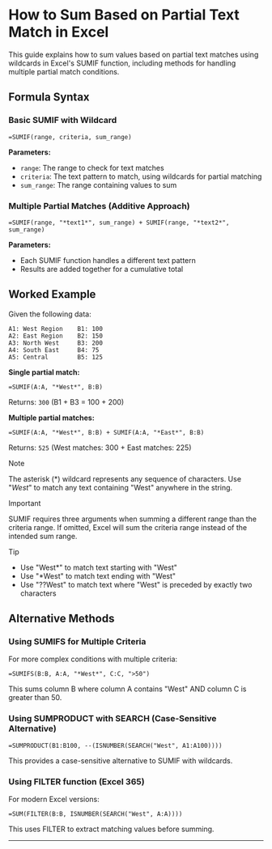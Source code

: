 # How to Sum Based on Partial Text Match in Excel

This guide explains how to sum values based on partial text matches using wildcards in Excel's SUMIF function, including methods for handling multiple partial match conditions.

## Formula Syntax

### Basic SUMIF with Wildcard
```
=SUMIF(range, criteria, sum_range)
```

**Parameters:**
- `range`: The range to check for text matches
- `criteria`: The text pattern to match, using wildcards for partial matching
- `sum_range`: The range containing values to sum

### Multiple Partial Matches (Additive Approach)
```
=SUMIF(range, "*text1*", sum_range) + SUMIF(range, "*text2*", sum_range)
```

**Parameters:**
- Each SUMIF function handles a different text pattern
- Results are added together for a cumulative total

## Worked Example

Given the following data:
```
A1: West Region    B1: 100
A2: East Region    B2: 150
A3: North West     B3: 200
A4: South East     B4: 75
A5: Central        B5: 125
```

**Single partial match:**
```
=SUMIF(A:A, "*West*", B:B)
```
Returns: `300` (B1 + B3 = 100 + 200)

**Multiple partial matches:**
```
=SUMIF(A:A, "*West*", B:B) + SUMIF(A:A, "*East*", B:B)
```
Returns: `525` (West matches: 300 + East matches: 225)

> [!NOTE]
> The asterisk (*) wildcard represents any sequence of characters. Use "*West*" to match any text containing "West" anywhere in the string.

> [!IMPORTANT]
> SUMIF requires three arguments when summing a different range than the criteria range. If omitted, Excel will sum the criteria range instead of the intended sum range.

> [!TIP]
- Use "West*" to match text starting with "West"
- Use "*West" to match text ending with "West"  
- Use "??West" to match text where "West" is preceded by exactly two characters

## Alternative Methods

### Using SUMIFS for Multiple Criteria
For more complex conditions with multiple criteria:
```
=SUMIFS(B:B, A:A, "*West*", C:C, ">50")
```
This sums column B where column A contains "West" AND column C is greater than 50.

### Using SUMPRODUCT with SEARCH (Case-Sensitive Alternative)
```
=SUMPRODUCT(B1:B100, --(ISNUMBER(SEARCH("West", A1:A100))))
```
This provides a case-sensitive alternative to SUMIF with wildcards.

### Using FILTER function (Excel 365)
For modern Excel versions:
```
=SUM(FILTER(B:B, ISNUMBER(SEARCH("West", A:A))))
```
This uses FILTER to extract matching values before summing.

---
